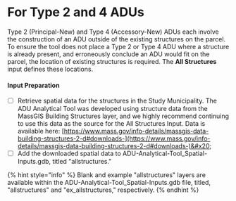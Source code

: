 # For Type 2 and 4 ADUs

Type 2 (Principal-New) and Type 4 (Accessory-New) ADUs each involve the construction of an ADU outside of the existing structures on the parcel. To ensure the tool does not place a Type 2 or Type 4 ADU where a structure is already present, and erroneously conclude an ADU would fit on the parcel, the location of existing structures is required. The **All Structures** input defines these locations.

#### Input Preparation

* [ ] Retrieve spatial data for the structures in the Study Municipality. The ADU Analytical Tool was developed using structure data from the MassGIS Building Structures layer, and we highly recommend continuing to use this data as the source for the All Structures Input. Data is available here: [https://www.mass.gov/info-details/massgis-data-building-structures-2-d#downloads-](https://www.mass.gov/info-details/massgis-data-building-structures-2-d#downloads-)&#x20;
* [ ] Add the downloaded spatial data to ADU-Analytical-Tool\_Spatial-Inputs.gdb, titled "allstructures."

{% hint style="info" %}
Blank and example "allstructures" layers are available within the ADU-Analytical-Tool\_Spatial-Inputs.gdb file, titled, "allstructures" and "ex\_allstructures," respectively.
{% endhint %}
